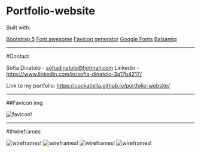# Portfolio-website

Built with:

[Bootstrap 5](https://getbootstrap.com/)
[Font awesome](https://fontawesome.com/)
[Favicon generator](https://www.favicon.cc/)
[Google Fonts](https://fonts.google.com/)
[Balsamiq](https://balsamiq.cloud/)


******

#Contact

Sofia Dinatolo - sofiadinatolo@hotmail.com
Linkedin - https://www.linkedin.com/in/sofia-dinatolo-3a17b4217/

Link to my portfolio: https://cockatiella.github.io/portfolio-website/

****

##Favicon img

![favicon!](./images/favicon.ico)

***
##wireframes

![wireframes!](./main.png)
![wireframes!](./skills.png)
![wireframes!](./Projects.png)
![wireframes!](./Contact.png)
